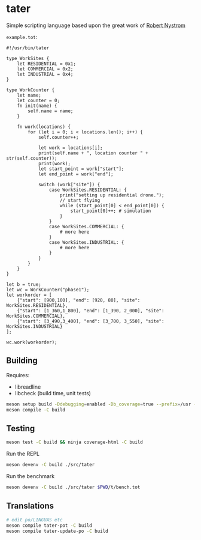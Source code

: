 # tater

Simple scripting language based upon the great work of [Robert Nystrom](https://craftinginterpreters.com/)

`example.tot`:

```tater
#!/usr/bin/tater

type WorkSites {
    let RESIDENTIAL = 0x1;
    let COMMERCIAL = 0x2;
    let INDUSTRIAL = 0x4;
}

type WorkCounter {
    let name;
    let counter = 0;
    fn init(name) {
        self.name = name;
    }

    fn work(locations) {
        for (let i = 0; i < locations.len(); i++) {
            self.counter++;

            let work = locations[i];
            print(self.name + ", location counter " + str(self.counter));
            print(work);
            let start_point = work["start"];
            let end_point = work["end"];

            switch (work["site"]) {
                case WorkSites.RESIDENTIAL: {
                    print("setting up residential drone.");
                    // start flying
                    while (start_point[0] < end_point[0]) {
                        start_point[0]++; # simulation
                    }
                }
                case WorkSites.COMMERCIAL: {
                    # more here
                }
                case WorkSites.INDUSTRIAL: {
                    # more here
                }
            }
        }
    }
}

let b = true;
let wc = WorkCounter("phase1");
let workorder = [
    {"start": [900,100], "end": [920, 80], "site": WorkSites.RESIDENTIAL},
    {"start": [1_360,1_800], "end": [1_390, 2_000], "site": WorkSites.COMMERCIAL},
    {"start": [3_490,3_400], "end": [3_700, 3_550], "site": WorkSites.INDUSTRIAL}
];

wc.work(workorder);
```

## Building

Requires:

* libreadline
* libcheck (build time, unit tests)

```sh
meson setup build -Ddebugging=enabled -Db_coverage=true --prefix=/usr --sysconfdir=/etc
meson compile -C build
```

## Testing

```sh
meson test -C build && ninja coverage-html -C build
```

Run the REPL

```sh
meson devenv -C build ./src/tater
```

Run the benchmark

```sh
meson devenv -C build ./src/tater $PWD/t/bench.tot
```

## Translations

```sh
# edit po/LINGUAS etc
meson compile tater-pot -C build
meson compile tater-update-po -C build
```
